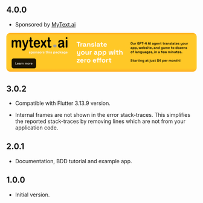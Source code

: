 ## 4.0.0

* Sponsored by [MyText.ai](https://mytext.ai)

[![](./example/SponsoredByMyTextAi.png)](https://mytext.ai)

## 3.0.2

* Compatible with Flutter 3.13.9 version.

* Internal frames are not shown in the error stack-traces. This simplifies the reported stack-traces
  by removing lines which are not from your application code.

## 2.0.1

* Documentation, BDD tutorial and example app.

## 1.0.0

* Initial version.
